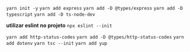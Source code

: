 `yarn init -y`
`yarn add express`
`yarn add -D @types/express`
`yarn add -D typescript`
`yarn add -D ts-node-dev`

**utilizar eslint no projeto**
`npx eslint --init`

`yarn add http-status-codes`
`yarn add -D @types/http-status-codes`
`yarn add dotenv`
`yarn tsc --init`
`yarn add yup`
